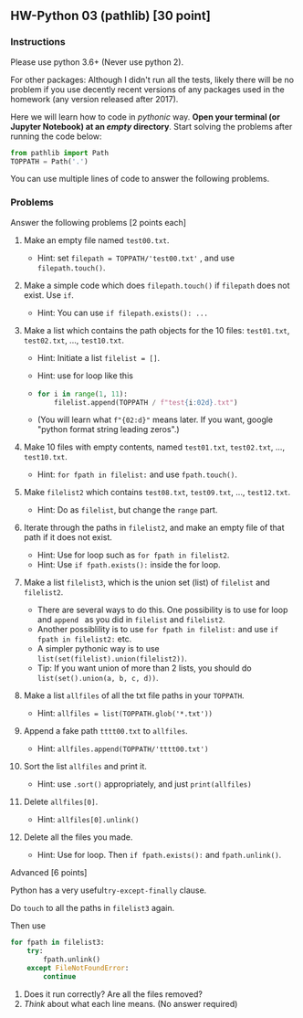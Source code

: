 ## HW-Python 03 (pathlib) [30 point]

### Instructions

Please use python 3.6+ (Never use python 2). 

For other packages: Although I didn't run all the tests, likely there will be no problem if you use decently recent versions of any packages used in the homework (any version released after 2017).

Here we will learn how to code in _pythonic_ way.  **Open your terminal (or Jupyter Notebook) at an *empty* directory**. Start solving the problems after running the code below:

```python
from pathlib import Path
TOPPATH = Path('.')
```

You can use multiple lines of code to answer the following problems.

### Problems

Answer the following problems [2 points each]

1. Make an empty file named ``test00.txt``.

   - Hint: set ``filepath = TOPPATH/'test00.txt'`` , and use ``filepath.touch()``.

2. Make a simple code which does ``filepath.touch()`` if ``filepath`` does not exist. Use ``if``.

   - Hint: You can use ``if filepath.exists(): ...``

3. Make a list which contains the path objects for the 10 files: ``test01.txt``, ``test02.txt``, ..., ``test10.txt``.

   - Hint: Initiate a list ``filelist = []``.

   - Hint: use for loop like this

   - ```python
     for i in range(1, 11):
         filelist.append(TOPPATH / f"test{i:02d}.txt")
     ```

   - (You will learn what ``f"{02:d}"`` means later. If you want, google "python format string leading zeros".)

4. Make 10 files with empty contents, named ``test01.txt``, ``test02.txt``, ..., ``test10.txt``.

   - Hint: ``for fpath in filelist:`` and use ``fpath.touch()``.

5. Make ``filelist2`` which contains ``test08.txt``, ``test09.txt``, ..., ``test12.txt``.

   - Hint: Do as ``filelist``, but change the ``range`` part.

6. Iterate through the paths in ``filelist2``, and make an empty file of that path if it does not exist.

   - Hint: Use for loop such as ``for fpath in filelist2``. 
   - Hint: Use ``if fpath.exists():`` inside the for loop.

7. Make a list ``filelist3``, which is the union set (list) of ``filelist`` and ``filelist2``.
   - There are several ways to do this. One possibility is to use for loop and ``append `` as you did in ``filelist`` and ``filelist2``.
   - Another possiblility is to use ``for fpath in filelist:`` and use ``if fpath in filelist2:`` etc.
   - A simpler pythonic way is to use ``list(set(filelist).union(filelist2))``.
   - Tip: If you want union of more than 2 lists, you should do ``list(set().union(a, b, c, d))``.
   
8. Make a list ``allfiles`` of all the txt file paths in your ``TOPPATH``.
   
   - Hint: ``allfiles = list(TOPPATH.glob('*.txt'))``
   
9. Append a fake path ``tttt00.txt`` to ``allfiles``.
   
   - Hint: ``allfiles.append(TOPPATH/'tttt00.txt')``
   
10. Sort the list ``allfiles`` and print it.
    
    * Hint: use ``.sort()`` appropriately, and just ``print(allfiles)``
    
11. Delete ``allfiles[0]``. 

    - Hint: ``allfiles[0].unlink()``

12. Delete all the files you made.

    - Hint: Use for loop. Then ``if fpath.exists():`` and ``fpath.unlink()``.



Advanced [6 points]

Python has a very useful``try-except-finally`` clause. 

Do ``touch`` to all the paths in ``filelist3`` again. 

Then use

```python
for fpath in filelist3:
    try:
        fpath.unlink()
    except FileNotFoundError:
        continue
```

1. Does it run correctly? Are all the files removed?
2. *Think* about what each line means. (No answer required)



